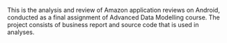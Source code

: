 This is the analysis and review of Amazon application reviews on Android, conducted as a final assignment of Advanced Data Modelling course. The project consists of business report and source code that is used in analyses.
